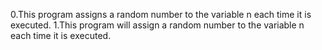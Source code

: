 0.This program assigns a random number to the variable n each time it is executed.
1.This program will assign a random number to the variable n each time it is executed. 
